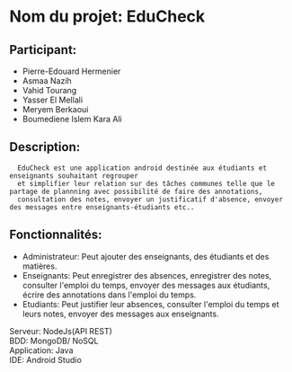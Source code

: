 # Nom du projet: EduCheck

## Participant:
- Pierre-Edouard Hermenier
- Asmaa Nazih
- Vahid Tourang
- Yasser El Mellali
- Meryem Berkaoui
- Boumediene Islem Kara Ali

## Description:
      EduCheck est une application android destinée aux étudiants et enseignants souhaitant regrouper
      et simplifier leur relation sur des tâches communes telle que le partage de plannning avec possibilité de faire des annotations,
      consultation des notes, envoyer un justificatif d'absence, envoyer des messages entre enseignants-étudiants etc..


## Fonctionnalités:
- Administrateur: 
     Peut ajouter des enseignants, des étudiants et des matières.
- Enseignants:
     Peut enregistrer des absences, enregistrer des notes, consulter l'emploi du temps, envoyer des messages aux étudiants, 
     écrire des annotations dans l'emploi du temps.
- Etudiants: 
     Peut justifier leur absences, consulter l'emploi du temps et leurs notes, envoyer des messages aux enseignants.


Serveur: NodeJs(API REST)</br>
BDD: MongoDB/ NoSQL </br>
Application: Java </br>
IDE: Android Studio </br>
